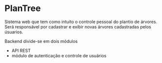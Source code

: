 # PlanTree
Sistema web que tem como intuito o controle pessoal do plantio de árvores. Será responsável por cadastrar e exibir novas árvores cadastradas pelos úsuarios.

Backend divide-se em dois módulos
- API REST
- módulo de autenticação e controle de usuários
